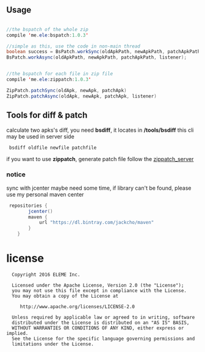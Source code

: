 
## Usage

```java

//the bspatch of the whole zip
compile 'me.ele:bspatch:1.0.3'

//simple as this, use the code in non-main thread
boolean success = BsPatch.workSync(oldApkPath, newApkPath, patchApkPath);
BsPatch.workAsync(oldApkPath, newApkPath, patchApkPath, listener);


//the bspatch for each file in zip file
compile 'me.ele:zippatch:1.0.3'

ZipPatch.patchSync(oldApk, newApk, patchApk)
ZipPatch.patchAsync(oldApk, newApk, patchApk, listener)
```

## Tools for diff & patch 

calculate two apks's diff, you need **bsdiff**, it locates in **/tools/bsdiff**
this cli may be used in server side

```shell
 bsdiff oldfile newfile patchfile
```

if you want to use **zippatch**, generate patch file follow the [zippatch_server](https://github.com/eleme/bspatch/tree/master/zippatch_server)

### notice

sync with jcenter maybe need some time, if library can't be found, please use my personal maven center
 
 ```groovy
  repositories {
         jcenter()
         maven {
             url "https://dl.bintray.com/jackcho/maven"
         }
     }
 ```

license
====

	  Copyright 2016 ELEME Inc.

	  Licensed under the Apache License, Version 2.0 (the "License");
	  you may not use this file except in compliance with the License.
	  You may obtain a copy of the License at

	     http://www.apache.org/licenses/LICENSE-2.0

	  Unless required by applicable law or agreed to in writing, software
	  distributed under the License is distributed on an "AS IS" BASIS,
	  WITHOUT WARRANTIES OR CONDITIONS OF ANY KIND, either express or implied.
	  See the License for the specific language governing permissions and
	  limitations under the License.

